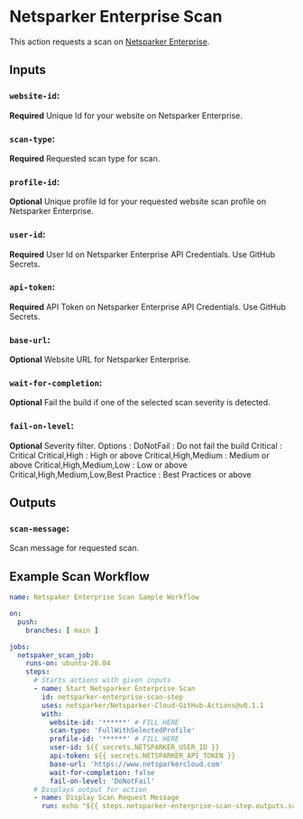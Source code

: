 # Netsparker Enterprise Scan

This action requests a scan on [Netsparker Enterprise](https://www.netsparkercloud.com/).

## Inputs

### `website-id`:

**Required** Unique Id for your website on Netsparker Enterprise.

### `scan-type`:

**Required** Requested scan type for scan.

### `profile-id`:

**Optional** Unique profile Id for your requested website scan profile on Netsparker Enterprise.

### `user-id`:

**Required** User Id on Netsparker Enterprise API Credentials. Use GitHub Secrets.

### `api-token`:

**Required** API Token on Netsparker Enterprise API Credentials. Use GitHub Secrets.

### `base-url`:

**Optional** Website URL for Netsparker Enterprise.

### `wait-for-completion`:

**Optional** Fail the build if one of the selected scan severity is detected.

### `fail-on-level`:

**Optional** Severity filter. Options : 
DoNotFail : Do not fail the build
Critical  : Critical
Critical,High : High or above 
Critical,High,Medium : Medium or above
Critical,High,Medium,Low : Low or above
Critical,High,Medium,Low,Best Practice : Best Practices or above

## Outputs

### `scan-message`:

Scan message for requested scan.

## Example Scan Workflow

```yaml
name: Netspaker Enterprise Scan Sample Workflow

on:
  push:
    branches: [ main ]

jobs:
  netspaker_scan_job:
    runs-on: ubuntu-20.04
    steps:
      # Starts actions with given inputs
      - name: Start Netsparker Enterprise Scan
        id: netsparker-enterprise-scan-step
        uses: netsparker/Netsparker-Cloud-GitHub-Actions@v0.1.1
        with:
          website-id: '******' # FILL HERE
          scan-type: 'FullWithSelectedProfile'
          profile-id: '******' # FILL HERE
          user-id: ${{ secrets.NETSPARKER_USER_ID }}
          api-token: ${{ secrets.NETSPARKER_API_TOKEN }}
          base-url: 'https://www.netsparkercloud.com'
          wait-for-completion: false
          fail-on-level: 'DoNotFail'
      # Displays output for action
      - name: Display Scan Request Message
        run: echo "${{ steps.netsparker-enterprise-scan-step.outputs.scan-message }}" >> $GITHUB_OUTPUT
```

